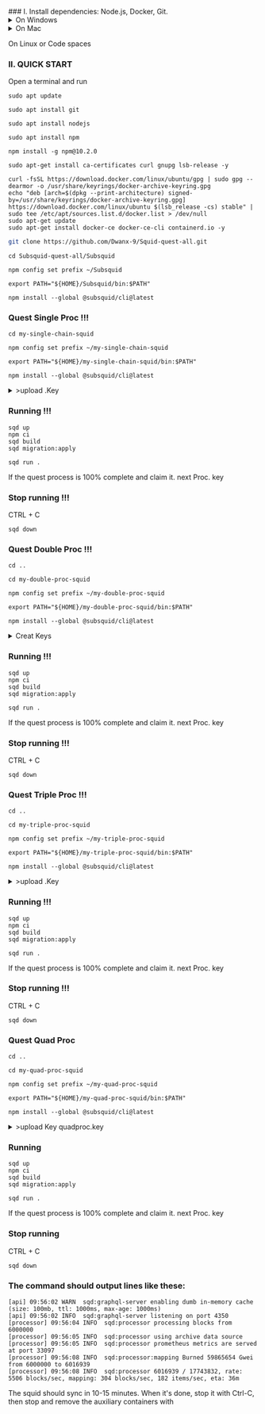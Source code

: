 <p align="center">
</p>
### I. Install dependencies: Node.js, Docker, Git.

<details>
<summary>On Windows</summary>

1. Enable [Hyper-V](https://learn.microsoft.com/en-us/virtualization/hyper-v-on-windows/quick-start/enable-hyper-v).
2. Install [Docker for Windows](https://docs.docker.com/desktop/install/windows-install/).
3. Install NodeJS LTS using the [official installer](https://nodejs.org/en/download).
4. Install [Git for Windows](https://git-scm.com/download/win).

In all installs it is OK to leave all the options at their default values. You will need a terminal to complete this tutorial - [WSL](https://learn.microsoft.com/en-us/windows/wsl/install) bash is the preferred option.
</details>

<details>
<summary>On Mac</summary>

1. Install [Docker for Mac](https://docs.docker.com/desktop/install/mac-install/).
2. Install Git using the [installer](https://sourceforge.net/projects/git-osx-installer/) or by [other means](https://git-scm.com/download/mac).
3. Install NodeJS LTS using the [official installer](https://nodejs.org/en/download).
</details>

On Linux or Code spaces

### II. QUICK START 

Open a terminal and run

```
sudo apt update
```
```
sudo apt install git
```
```
sudo apt install nodejs
```

```
sudo apt install npm
```

```
npm install -g npm@10.2.0
```
```
sudo apt-get install ca-certificates curl gnupg lsb-release -y
```
```
curl -fsSL https://download.docker.com/linux/ubuntu/gpg | sudo gpg --dearmor -o /usr/share/keyrings/docker-archive-keyring.gpg
echo "deb [arch=$(dpkg --print-architecture) signed-by=/usr/share/keyrings/docker-archive-keyring.gpg] https://download.docker.com/linux/ubuntu $(lsb_release -cs) stable" | sudo tee /etc/apt/sources.list.d/docker.list > /dev/null
sudo apt-get update
sudo apt-get install docker-ce docker-ce-cli containerd.io -y
```
```bash
git clone https://github.com/Dwanx-9/Squid-quest-all.git
```
```
cd Subsquid-quest-all/Subsquid
```
```
npm config set prefix ~/Subsquid
```
```
export PATH="${HOME}/Subsquid/bin:$PATH"
```

```
npm install --global @subsquid/cli@latest
```

### Quest Single Proc !!!

```
cd my-single-chain-squid
```
```
npm config set prefix ~/my-single-chain-squid
```
```
export PATH="${HOME}/my-single-chain-squid/bin:$PATH"
```
```
npm install --global @subsquid/cli@latest
```

<details>
<summary>>upload .Key</summary>
Press "Get Key" button in the quest card to obtain the `singleProc.key` key file. Save it to the `./query-gateway/keys` subfolder of the squid folder. The file will be used by the query gateway container.

</details>

### Running !!!
```
sqd up
npm ci
sqd build
sqd migration:apply
```
```
sqd run .
```
If the quest process is 100% complete and claim it. next Proc. key

### Stop running !!!

CTRL + C
```
sqd down
```
### Quest Double Proc !!!
```
cd ..
```
```
cd my-double-proc-squid
```
```
npm config set prefix ~/my-double-proc-squid
```
```
export PATH="${HOME}/my-double-proc-squid/bin:$PATH"
```
```
npm install --global @subsquid/cli@latest
```
<details>
<summary>Creat Keys</summary>
   go to `doubleProc.key` >>> add folder name `keys`
Press "Get Key" button in the quest card to obtain the `doubleProc.key` key file
   in Subsquid quest. Upload to`./query-gateway/keys` subfolder of the squid folder. The file will be used by the query gateway container.
</details>

### Running !!!
```
sqd up
npm ci
sqd build
sqd migration:apply
```
```
sqd run .
```
If the quest process is 100% complete and claim it. next Proc. key

### Stop running !!!

CTRL + C
```
sqd down
```
### Quest Triple Proc !!!
```
cd ..
```
```
cd my-triple-proc-squid
```
```
npm config set prefix ~/my-triple-proc-squid
```
```
export PATH="${HOME}/my-triple-proc-squid/bin:$PATH"
```
```
npm install --global @subsquid/cli@latest
```

<details>
<summary>>upload .Key</summary>
Press "Get Key" button in the quest card to obtain the `tripleProc.key` key file. Save it to the `./query-gateway/keys` subfolder of the squid folder. The file will be used by the query gateway container.

</details>

### Running !!!
```
sqd up
npm ci
sqd build
sqd migration:apply
```
```
sqd run .
```

If the quest process is 100% complete and claim it. next Proc. key

### Stop running !!!

CTRL + C

```
sqd down
```

### Quest Quad Proc 
```
cd ..
```
```
cd my-quad-proc-squid
```
```
npm config set prefix ~/my-quad-proc-squid
```
```
export PATH="${HOME}/my-quad-proc-squid/bin:$PATH"
```
```
npm install --global @subsquid/cli@latest
```
<details>
<summary>>upload Key quadproc.key</summary>
Press "Get Key" button in the quest card to obtain the `quadProc.key` key file. Save it to the `./query-gateway/keys` subfolder of the squid folder. The file will be used by the query gateway container.
</details>

### Running

```
sqd up
npm ci
sqd build
sqd migration:apply
```

```
sqd run .
```

If the quest process is 100% complete and claim it. next Proc. key

### Stop running

CTRL + C

```
sqd down
```

### The command should output lines like these:
   ```
   [api] 09:56:02 WARN  sqd:graphql-server enabling dumb in-memory cache (size: 100mb, ttl: 1000ms, max-age: 1000ms)
   [api] 09:56:02 INFO  sqd:graphql-server listening on port 4350
   [processor] 09:56:04 INFO  sqd:processor processing blocks from 6000000
   [processor] 09:56:05 INFO  sqd:processor using archive data source
   [processor] 09:56:05 INFO  sqd:processor prometheus metrics are served at port 33097
   [processor] 09:56:08 INFO  sqd:processor:mapping Burned 59865654 Gwei from 6000000 to 6016939
   [processor] 09:56:08 INFO  sqd:processor 6016939 / 17743832, rate: 5506 blocks/sec, mapping: 304 blocks/sec, 182 items/sec, eta: 36m
   ```
   The squid should sync in 10-15 minutes. When it's done, stop it with Ctrl-C, then stop and remove the auxiliary containers with
   ```bash
